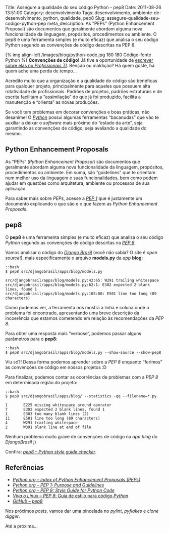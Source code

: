 Title: Assegure a qualidade do seu código Python - pep8
Date: 2011-08-26 13:51:00
Category: desenvolvimento
Tags: desenvolvimento, ambiente-de-desenvolvimento, python, qualidade, pep8
Slug: assegure-qualidade-seu-codigo-python-pep
meta_description: As "PEPs" (Python Enhancement Proposal) são documentos que geralmente abordam alguma nova funcionalidade da linguagem, propósitos, procedimentos ou ambiente. O pep8 é uma ferramenta simples (e muito eficaz) que analisa o seu código Python segundo as convenções de código descritas na PEP 8.


{% img align-left /images/blog/python-code.jpg 180 180 Código-fonte Python %}
**Convenções de código!** Já tive a oportunidade de [escrever sobre elas no *Profissionais TI*][]. Benção ou
maldição? Há quem goste, há quem ache uma perda de tempo…

Acredito muito que a organização e a qualidade do código são benéficas
para qualquer projeto, principalmente para aqueles que possuem alta
rotatividade de profissionais. Padrões de projetos, padrões estruturais
e de escrita facilitam a “assimilação” do que já foi produzido, facilita
a manutenção e “orienta” as novas produções.

<!-- PELICAN_END_SUMMARY -->

Se você tem problemas em decorar convenções e boas práticas, não
desanime! O [*Python*][] possui algumas ferramentas “bacanudas” que vão
te auxiliar a deixar o *software* mais próximo do “estado da arte”, seja
garantindo as convenções de código, seja avaliando a qualidade do mesmo.


Python Enhancement Proposals
----------------------------

As “PEPs“ (*Python Enhancement Proposal*) são documentos que geralmente
abordam alguma nova funcionalidade da linguagem, propósitos,
procedimentos ou ambiente. Em suma, são “guidelines” que te orientam num
melhor uso da linguagem e suas funcionalidades, bem como podem ajudar em
questões como arquitetura, ambiente ou processos de sua aplicação.

Para saber mais sobre *PEPs*, acesse a [*PEP 1*][] que é justamente um documento
explicando o que são e o que fazem as *Python Enhancement Proposals*.


pep8
----

O **pep8** é uma ferramenta simples (e muito eficaz) que analisa o seu
código *Python* segundo as convenções de código descritas na
[*PEP 8*][].

Vamos analisar o código do [*Django Brasil*][] (você não sabia? O site é
*open source*!), mais especificamente o arquivo **models.py** da *app*
**blog**:

    ::bash
    $ pep8 src/djangobrasil/apps/blog/models.py

    src/djangobrasil/apps/blog/models.py:42:65: W291 trailing whitespace
    src/djangobrasil/apps/blog/models.py:62:1: E302 expected 2 blank lines, found 1
    src/djangobrasil/apps/blog/models.py:105:80: E501 line too long (89 characters)

Como podemos ver, a ferramenta nos mostra a linha e coluna onde o
problema foi encontrado, apresentando uma breve descrição da incoerência
que estamos cometendo em relação às recomendações da
*PEP 8*.

Para obter uma resposta mais “verbose“, podemos passar alguns parâmetros
para o **pep8**:

    ::bash
    $ pep8 src/djangobrasil/apps/blog/models.py --show-source --show-pep8

Viu só?! Dessa forma podemos aprender sobre a *PEP 8* enquanto “ferimos” as 
convenções de código em nossos projetos :D

Para finalizar, podemos contar as ocorrências de problemas com a
*PEP 8* em determinada região do projeto:

    ::bash
    $ pep8 src/djangobrasil/apps/blog/ --statistics -qq --filename=*.py

    1       E225 missing whitespace around operator
    7       E302 expected 2 blank lines, found 1
    1       E303 too many blank lines (2)
    11      E501 line too long (89 characters)
    4       W291 trailing whitespace
    2       W391 blank line at end of file

Nenhum problema muito grave de convenções de código na *app blog* do
*DjangoBrasil* ;)

Confira: [*pep8 – Python style guide checker*][].


Referências
-----------

* [*Python.org – Index of Python Enhancement Proposals (PEPs)*][]
* [*Python.org – PEP 1: Purpose and Guidelines*][]
* [*Python.org – PEP 8: Style Guide for Python Code*][]
* [*Viva o Linux* – *PEP 8*: Guia de estilo para código *Python*][]
* [*GitHub – pep8*][]

Nos próximos *posts*, vamos dar uma pincelada no *pylint*, *pyflakes* e
*clone digger*.

Até a próxima…


  [escrever sobre elas no *Profissionais TI*]: http://www.profissionaisti.com.br/2009/06/codifique-como-um-verdadeiro-pythonista/
    "Codifique como um verdadeiro Pythonista"
  [*Python*]: {tag}python
    "Leia mais sobre Python"
  [*PEP 1*]: http://www.python.org/dev/peps/pep-0001/
    "PEP1 - PEP Purpose and Guidelines"
  [*PEP 8*]: http://www.python.org/dev/peps/pep-0008/
    "PEP 8 - Style Guide for Python Code"
  [*Django Brasil*]: https://github.com/djangobrasil/djangobrasil.org
    "Repositório no GitHub do site do Django no Brasil"
  [*pep8 – Python style guide checker*]: https://github.com/jcrocholl/pep8/
    "Repositório no GitHub do pep8"
  [*Python.org – Index of Python Enhancement Proposals (PEPs)*]: http://www.python.org/dev/peps/
    "Conheça os tipos de PEPs e quais os seus propósitos"
  [*Python.org – PEP 1: Purpose and Guidelines*]: http://www.python.org/dev/peps/pep-0001/
    "Saiba o que é, o que faz, e como é feita uma PEP"
  [*Python.org – PEP 8: Style Guide for Python Code*]: http://www.python.org/dev/peps/pep-0008/
    "Conheça as convenções de código Python"
  [*Viva o Linux* – *PEP 8*: Guia de estilo para código *Python*]: http://www.vivaolinux.com.br/artigo/PEP-8-Guia-de-estilo-para-codigo-Python
    "Artigo do Viva o Linux que é uma adaptação para o Português da PEP 8"
  [*GitHub – pep8*]: https://github.com/jcrocholl/pep8/
    "Repositório no GitHub do projeto pep8"
